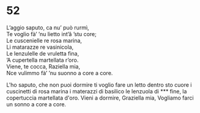 # 52
  
L’aggio saputo, ca nu’ può rurmì,  
Te voglio fà’ ’nu lietto int’â ’stu core;  
Le cuscenielle re rosa marina,  
Li matarazze re vasinicola,  
Le lenzulelle de vruletta fina,  
’A cupertella martellata r’oro.  
Viene, te cocca, Raziella mia,  
Nce vulimmo fà’ ’nu suonno a core a core.

L'ho saputo, che non puoi dormire
ti voglio fare un letto dentro sto cuore
i cuscinetti di rosa marina
i materazzi di basilico
le lenzuola di *** fine,
la copertuccia martellata d'oro.
Vieni a dormire, Graziella mia,
Vogliamo farci un sonno a core a core.
